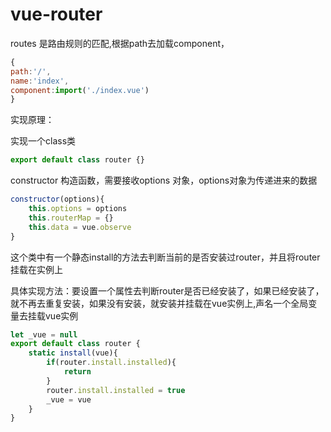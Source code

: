 # vue-router

routes 是路由规则的匹配,根据path去加载component，

```js
{
path:'/',
name:'index',
component:import('./index.vue')
}
```

实现原理：

实现一个class类

```js
export default class router {}
```

constructor 构造函数，需要接收options 对象，options对象为传递进来的数据

```js
constructor(options){
    this.options = options
    this.routerMap = {}
    this.data = vue.observe
}
```





这个类中有一个静态install的方法去判断当前的是否安装过router，并且将router挂载在实例上

具体实现方法：要设置一个属性去判断router是否已经安装了，如果已经安装了，就不再去重复安装，如果没有安装，就安装并挂载在vue实例上,声名一个全局变量去挂载vue实例

```js
let _vue = null
export default class router {
    static install(vue){
        if(router.install.installed){
            return 
        }
        router.install.installed = true
        _vue = vue
    }
}
```

